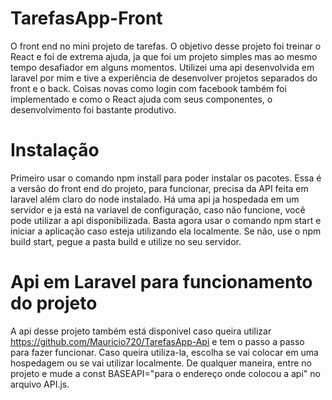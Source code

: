 # TarefasApp-Front

O front end no mini projeto de tarefas. O objetivo desse projeto foi treinar o React e foi de extrema ajuda, ja que foi um projeto simples mas ao mesmo tempo desafiador em alguns momentos. Utilizei uma api desenvolvida em laravel por mim e tive a experiência de desenvolver projetos separados do front e o back. Coisas novas como login com facebook também foi implementado e como o React ajuda com seus componentes, o desenvolvimento foi bastante produtivo.

# Instalação
  Primeiro usar o comando npm install para poder instalar os pacotes. Essa é a versão do front end do projeto, para funcionar, precisa da API feita em laravel além claro do node instalado. Há uma api ja hospedada em um servidor e ja está na  variavel de configuração, caso não funcione, você pode utilizar a api disponibilizada.
Basta agora usar o comando npm start e iniciar a aplicação caso esteja utilizando ela localmente. Se não, use o npm build start, pegue a pasta build e utilize no seu servidor.

# Api em Laravel para funcionamento do projeto
A api desse projeto também está disponivel caso queira utilizar https://github.com/Mauricio720/TarefasApp-Api e tem o passo a passo para fazer funcionar. Caso queira utiliza-la, escolha se vai colocar em uma hospedagem ou se vai utilizar localmente. De qualquer maneira, entre no projeto e mude a const BASEAPI="para o endereço onde colocou a api" no arquivo API.js.

